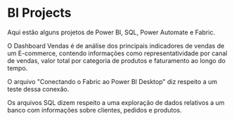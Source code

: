 # BI Projects
 Aqui estão alguns projetos de Power BI, SQL, Power Automate e Fabric.

 O Dashboard Vendas é de análise dos principais indicadores de vendas de um E-commerce, contendo informações como representatividade por canal de vendas, valor total por categoria de produtos e faturamento ao longo do tempo.
 
 O arquivo "Conectando o Fabric ao Power BI Desktop" diz respeito a um teste dessa conexão.

 Os arquivos SQL dizem respeito a uma exploração de dados relativos a um banco com informações sobre clientes, pedidos e produtos.
